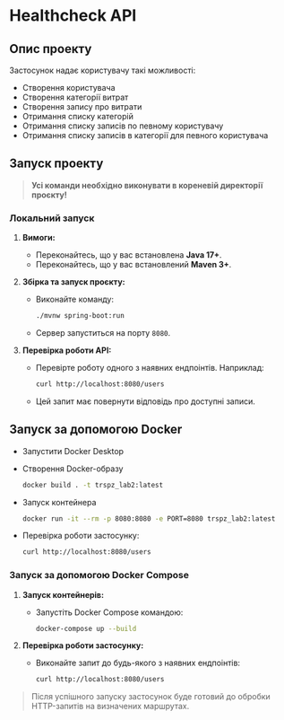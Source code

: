
# Healthcheck API

## Опис проекту
Застосунок надає користувачу такі можливості:
- Створення користувача
- Створення категорії витрат
- Створення запису про витрати
- Отримання списку категорій
- Отримання списку записів по певному користувачу
- Отримання списку записів в категорії для певного користувача

## Запуск проекту

> **Усі команди необхідно виконувати в кореневій директорії проєкту!**

### Локальний запуск

1. **Вимоги:**
   - Переконайтесь, що у вас встановлена **Java 17+**.
   - Переконайтесь, що у вас встановлений **Maven 3+**.

2. **Збірка та запуск проєкту:**
   - Виконайте команду:
     ```bash
     ./mvnw spring-boot:run
     ```
   - Сервер запуститься на порту `8080`.

3. **Перевірка роботи API:**
   - Перевірте роботу одного з наявних ендпоінтів. Наприклад:
     ```bash
     curl http://localhost:8080/users
     ```
   - Цей запит має повернути відповідь про доступні записи.
  



## Запуск за допомогою Docker

- Запустити Docker Desktop

- Створення Docker-образу
    ```bash
    docker build . -t trspz_lab2:latest
    ```

- Запуск контейнера
    ```bash
    docker run -it --rm -p 8080:8080 -e PORT=8080 trspz_lab2:latest
    ```
- Перевірка роботи застосунку:
     ```bash
     curl http://localhost:8080/users
     ```


### Запуск за допомогою Docker Compose

1. **Запуск контейнерів:**
   - Запустіть Docker Compose командою:
     ```bash
     docker-compose up --build
     ```

2. **Перевірка роботи застосунку:**
   - Виконайте запит до будь-якого з наявних ендпоінтів:
     ```bash
     curl http://localhost:8080/users
     ```

> Після успішного запуску застосунок буде готовий до обробки HTTP-запитів на визначених маршрутах.

